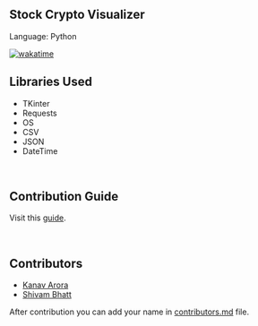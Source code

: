 <p align = "center"> <h2>Stock Crypto Visualizer </h2> </p>

Language: Python

[![wakatime](https://wakatime.com/badge/user/8c66176d-9bae-4b35-babb-535a3b397a1e/project/12df8b14-da50-49a5-bb1b-32758463d383.svg)](https://wakatime.com/badge/user/8c66176d-9bae-4b35-babb-535a3b397a1e/project/12df8b14-da50-49a5-bb1b-32758463d383)
<br>

## Libraries Used
- TKinter
- Requests
- OS
- CSV
- JSON
- DateTime

<br>

## Contribution Guide
Visit this [guide](./CONTRIBUTING.md).

<br>

## Contributors

- [Kanav Arora](https://github.com/Kanav-Arora)
- [Shivam Bhatt](https://github.com/Shivi2401)

After contribution you can add your name in [contributors.md](./contributors.md) file.
